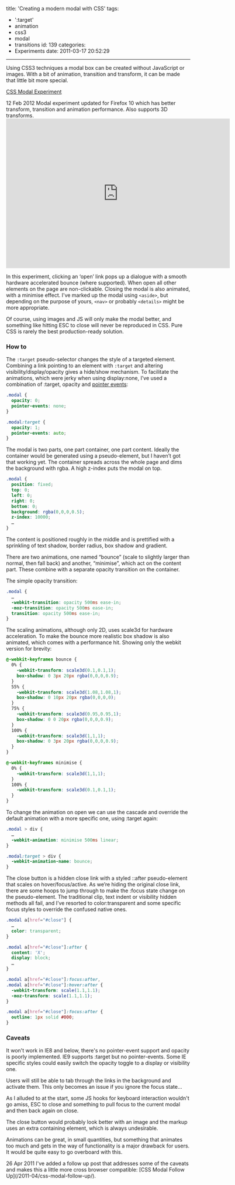 title: 'Creating a modern modal with CSS'
tags:
  - ':target'
  - animation
  - css3
  - modal
  - transitions
id: 139
categories:
  - Experiments
date: 2011-03-17 20:52:29
---

Using CSS3 techniques a modal box can be created without JavaScript or images. With a bit of animation, transition and transform, it can be made that little bit more special.

[CSS Modal Experiment](/experiments/modal/)

<div class="edit">
<time datetime="2012-02-12">12 Feb 2012</time> Modal experiment updated for Firefox 10 which has better transform, transition and animation performance. Also supports 3D transforms.
</div>

<div class="video-wrapper"><iframe class="vimeo" src="http://player.vimeo.com/video/21170189" width="612" height="408" frameborder="0"></iframe></div>

In this experiment, clicking an ‘open’ link pops up a dialogue with a smooth hardware accelerated bounce (where supported). When open all other elements on the page are non-clickable. Closing the modal is also animated, with a minimise effect. I've marked up the modal using `<aside>`, but depending on the purpose of yours, `<nav>` or probably `<details>` might be more appropriate.

Of course, using images and JS will only make the modal better, and something like hitting ESC to close will never be reproduced in CSS. Pure CSS is rarely the best production-ready solution.

### How to

The `:target` pseudo-selector changes the style of a targeted element. Combining a link pointing to an element with `:target` and altering visibility/display/opacity gives a hide/show mechanism. To facilitate the animations, which were jerky when using display:none, I’ve used a combination of :target, opacity and [pointer events](https://developer.mozilla.org/en/css/pointer-events):

```css
.modal {
  opacity: 0;
  pointer-events: none;
}

.modal:target {
  opacity: 1;
  pointer-events: auto;
}
```

The modal is two parts, one part container, one part content. Ideally the container would be generated using a pseudo-element, but I haven’t got that working yet. The container spreads across the whole page and dims the background with rgba. A high z-index puts the modal on top.

```css
.modal {
  position: fixed;
  top: 0;
  left: 0;
  right: 0;
  bottom: 0;
  background: rgba(0,0,0,0.5);
  z-index: 10000;
  …
}
```

The content is positioned roughly in the middle and is prettified with a sprinkling of text shadow, border radius, box shadow and gradient.

There are two animations, one named “bounce” (scale to slightly larger than normal, then fall back) and another, “minimise”, which act on the content part. These combine with a separate opacity transition on the container.

The simple opacity transition:

```css
.modal {
  …
  -webkit-transition: opacity 500ms ease-in;
  -moz-transition: opacity 500ms ease-in;
  transition: opacity 500ms ease-in;
}
```

The scaling animations, although only 2D, uses scale3d for hardware acceleration. To make the bounce more realistic box shadow is also animated, which comes with a performance hit. Showing only the webkit version for brevity:

```css
@-webkit-keyframes bounce {
  0% {
    -webkit-transform: scale3d(0.1,0.1,1);
    box-shadow: 0 3px 20px rgba(0,0,0,0.9);
  }
  55% {
    -webkit-transform: scale3d(1.08,1.08,1);
    box-shadow: 0 10px 20px rgba(0,0,0,0);
  }
  75% {
    -webkit-transform: scale3d(0.95,0.95,1);
    box-shadow: 0 0 20px rgba(0,0,0,0.9);
  }
  100% {
    -webkit-transform: scale3d(1,1,1);
    box-shadow: 0 3px 20px rgba(0,0,0,0.9);
  }
}

@-webkit-keyframes minimise {
  0% {
    -webkit-transform: scale3d(1,1,1);
  }
  100% {
    -webkit-transform: scale3d(0.1,0.1,1);
  }
}
```

To change the animation on open we can use the cascade and override the default animation with a more specific one, using :target again:

```css
.modal > div {
  …
  -webkit-animation: minimise 500ms linear;
}

.modal:target > div {
  -webkit-animation-name: bounce;
}
```

The close button is a hidden close link with a styled ::after pseudo-element that scales on hover/focus/active. As we’re hiding the original close link, there are some hoops to jump through to make the :focus state change on the pseudo-element. The traditional clip, text indent or visibility hidden methods all fail, and I’ve resorted to color:transparent and some specific focus styles to override the confused native ones.

```css
.modal a[href="#close"] {
  …
  color: transparent;
}

.modal a[href="#close"]:after {
  content: 'X';
  display: block;
  …
}

.modal a[href="#close"]:focus:after,
.modal a[href="#close"]:hover:after {
  -webkit-transform: scale(1.1,1.1);
  -moz-transform: scale(1.1,1.1);
}

.modal a[href="#close"]:focus:after {
  outline: 1px solid #000;
}
```

### Caveats

It won't work in IE8 and below, there's no pointer-event support and opacity is poorly implemented. IE9 supports :target but no pointer-events. Some IE specific styles could easily switch the opacity toggle to a display or visibility one.

Users will still be able to tab through the links in the background and activate them. This only becomes an issue if you ignore the focus state…

As I alluded to at the start, some JS hooks for keyboard interaction wouldn't go amiss, ESC to close and something to pull focus to the current modal and then back again on close.

The close button would probably look better with an image and the markup uses an extra containing element, which is always undesirable.

Animations can be great, in small quantities, but something that animates too much and gets in the way of functionality is a major drawback for users. It would be quite easy to go overboard with this.

<div class="edit">
<time datetime="2011-04-26">26 Apr 2011</time> I've added a follow up post that addresses some of the caveats and makes this a little more cross browser compatible: [CSS Modal Follow Up](/2011-04/css-modal-follow-up/).
</div>
